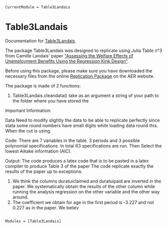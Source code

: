 ```@meta
CurrentModule = Table3Landais
```

# Table3Landais

Documentation for [Table3Landais](https://github.com/ElvinLP/Table3Landais.jl).

The package Table3Landais was designed to replicate using Julia Table n°3 from Camille Landais' paper ["Assessing the Welfare Effects of Unemployment Benefits Using the Regression Kink Design"](https://www.aeaweb.org/articles?id=10.1257/pol.20130248).

Before using this package, please make sure you have downloaded the necessary files from the online [Replication Package](https://www.openicpsr.org/openicpsr/project/114581/version/V1/view) on the AER website.


The package is made of 2 functions:

1. Table3Landais.cleandata() take as an argument a string of your path to the folder where you have stored the

Important Information:

Data
Need to modify slightly the data to be able to replicate perfectly since stata some round numbers have small digits while loading data round this. When the cut is using.

Code:
There are 7 variables in the table. 3 periods and 3 possible polynomial specifications.
In total 63 specifications are run. 
Then Select the lowest Aikake information (AIC).

Output:
The code produces a latex code that is to be pasted in a latex compiler to produce Table 3 of the paper
The code replicate exactly the results of the paper up to exceptions: 
1. We think the columns duratuiclaimed and duratuipaid are inverted in the paper. We systematically obtain the results of the other column while running the analysis regression on the other variable and the other way around.
2. The coefficient we obtain for age in the first period is -3.227 and not 0.227 as in the paper. We believ

```@index
```

```@autodocs
Modules = [Table3Landais]
```
